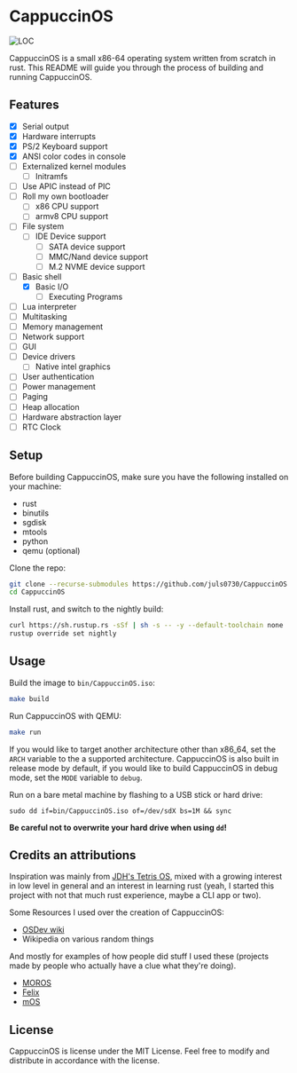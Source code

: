 # CappuccinOS

![LOC](https://img.shields.io/badge/Lines%20Of%20Code-{{LOC}}-blue)

CappuccinOS is a small x86-64 operating system written from scratch in rust. This README will guide you through the process of building and running CappuccinOS.

## Features
- [X] Serial output
- [X] Hardware interrupts
- [X] PS/2 Keyboard support
- [X] ANSI color codes in console
- [ ] Externalized kernel modules
    - [ ] Initramfs
- [ ] Use APIC instead of PIC
- [ ] Roll my own bootloader
    - [ ] x86 CPU support
    - [ ] armv8 CPU support
- [ ] File system
  - [ ] IDE Device support
    - [ ] SATA device support
    - [ ] MMC/Nand device support
    - [ ] M.2 NVME device support
- [ ] Basic shell
  - [X] Basic I/O
    - [ ] Executing Programs
- [ ] Lua interpreter
- [ ] Multitasking
- [ ] Memory management
- [ ] Network support
- [ ] GUI
- [ ] Device drivers
    - [ ] Native intel graphics
- [ ] User authentication
- [ ] Power management
- [ ] Paging
- [ ] Heap allocation
- [ ] Hardware abstraction layer
- [ ] RTC Clock

## Setup
Before building CappuccinOS, make sure you have the following installed on your machine:

- rust
- binutils
- sgdisk
- mtools
- python
- qemu (optional)

Clone the repo:
```BASH
git clone --recurse-submodules https://github.com/juls0730/CappuccinOS.git
cd CappuccinOS
```

Install rust, and switch to the nightly build:
```BASH
curl https://sh.rustup.rs -sSf | sh -s -- -y --default-toolchain none
rustup override set nightly
```

## Usage
Build the image to `bin/CappuccinOS.iso`:
```BASH
make build
```

Run CappuccinOS with QEMU:
```BASH
make run
```

If you would like to target another architecture other than x86_64, set the `ARCH` variable to the a supported architecture. CappuccinOS is also built in release mode by default, if you would like to build CappuccinOS in debug mode, set the `MODE` variable to `debug`.

Run on a bare metal machine by flashing to a USB stick or hard drive:
```
sudo dd if=bin/CappuccinOS.iso of=/dev/sdX bs=1M && sync
```
**Be careful not to overwrite your hard drive when using `dd`!**

## Credits an attributions
Inspiration was mainly from [JDH's Tetris OS](https://www.youtube.com/watch?v=FaILnmUYS_U), mixed with a growing interest in low level in general and an interest in learning rust (yeah, I started this project with not that much rust experience, maybe a CLI app or two).

Some Resources I used over the creation of CappuccinOS:
- [OSDev wiki](https://wiki.osdev.org)
- Wikipedia on various random things

And mostly for examples of how people did stuff I used these (projects made by people who actually have a clue what they're doing).
- [MOROS](https://github.com/vinc/moros)
- [Felix](https://github.com/mrgian/felix)
- [mOS](https://github.com/Moldytzu/mOS)

## License
CappuccinOS is license under the MIT License. Feel free to modify and distribute in accordance with the license.